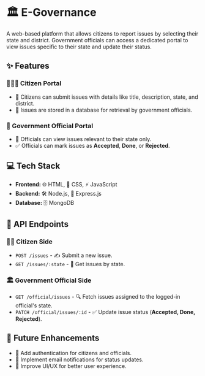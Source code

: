 # 🏛️ E-Governance

A web-based platform that allows citizens to report issues by selecting their state and district. Government officials can access a dedicated portal to view issues specific to their state and update their status.

## ✨ Features

### 🧑‍🤝‍🧑 Citizen Portal  
- 📝 Citizens can submit issues with details like title, description, state, and district.  
- 📂 Issues are stored in a database for retrieval by government officials.  

### 🏢 Government Official Portal  
- 👀 Officials can view issues relevant to their state only.  
- ✅ Officials can mark issues as **Accepted**, **Done**, or **Rejected**.  

## 💻 Tech Stack

- **Frontend:** 🌐 HTML, 🎨 CSS, ⚡ JavaScript  
- **Backend:** 🛠️ Node.js, 🚀 Express.js  
- **Database:** 🗄️ MongoDB  

## 🔗 API Endpoints

### 🧑‍💻 Citizen Side  
- `POST /issues` - ✍️ Submit a new issue.  
- `GET /issues/:state` - 📜 Get issues by state.  

### 🏛️ Government Official Side  
- `GET /official/issues` - 🔍 Fetch issues assigned to the logged-in official's state.  
- `PATCH /official/issues/:id` - ✅ Update issue status (**Accepted, Done, Rejected**).  

## 🚀 Future Enhancements

- 🔐 Add authentication for citizens and officials.  
- 📩 Implement email notifications for status updates.  
- 🎨 Improve UI/UX for better user experience.  
